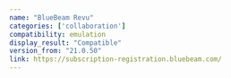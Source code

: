 ```yaml
---
name: "BlueBeam Revu"
categories: ['collaboration']
compatibility: emulation
display_result: "Compatible"
version_from: "21.0.50"
link: https://subscription-registration.bluebeam.com/
---
```


